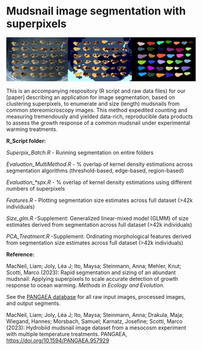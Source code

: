 # Mudsnail image segmentation with superpixels

<p float="left">
  <img src="https://github.com/LiamMacNeil/Mudsnail_Superpixels/blob/main/Ex/Github_ex.png" width="900" />
</p>


This is an accompanying respository (R script and raw data files) for our [paper] describing an application for image segmentation, based on clustering superpixels, to enumerate and size (length) mudsnails from common stereomicroscopy images. This method expedited counting and measuring tremendously and yielded data-rich, reproducible data products to assess the growth response of a common mudsnail under experimental warming treatments.

<b>R_Script folder:</b>


<i>Superpix_Batch.R</i> - Running segmentation on entire folders

<i>Evaluation_MultiMethod.R</i> - % overlap of kernel density estimations across segmentation algorithms (threshold-based, edge-based, region-based)

<i>Evaluation_*spx.R</i> - % overlap of kernel density estimations using different numbers of superpixels

<i>Features.R</i> - Plotting segmentation size estimates across full dataset (>42k individuals)

<i>Size_glm.R</i> -Supplement: Generalized linear-mixed model (GLMM) of size estimates derived from segmentation across full dataset (>42k individuals)

<i>PCA_Treatment.R</i> -Supplement: Ordinating morphological features derived from segmentation size estimates across full dataset (>42k individuals)

<b>Reference:</b>

MacNeil, Liam; Joly, Léa J; Ito, Maysa; Steinmann, Anna; Mehler, Knut; Scotti, Marco (2023): Rapid segmentation and sizing of an abundant mudsnail: Applying superpixels to scale accurate detection of growth response to ocean warming. <i>Methods in Ecology and Evolution</i>.

See the [PANGAEA database](https://doi.pangaea.de/10.1594/PANGAEA.957929) for all raw input images, processed images, and output segments.

MacNeil, Liam; Joly, Léa J; Ito, Maysa; Steinmann, Anna; Drakula, Maja; Wiegand, Hannes; Morsbach, Samuel; Karnatz, Josefine; Scotti, Marco (2023): Hydrobiid mudsnail image dataset from a mesocosm experiment with multiple temperature treatments. PANGAEA, https://doi.org/10.1594/PANGAEA.957929
